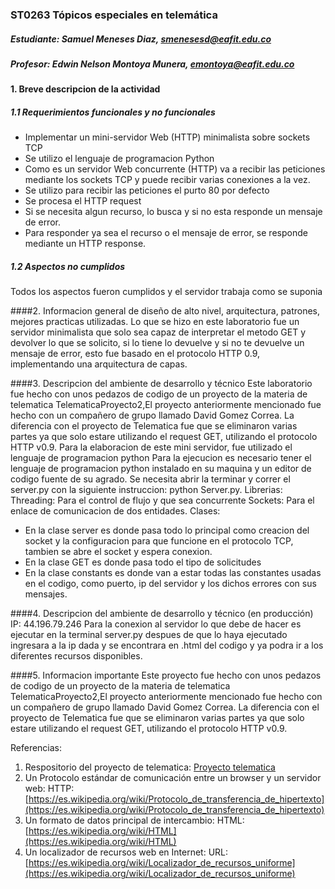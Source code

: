 ### ST0263 Tópicos especiales en telemática
##### Estudiante: Samuel Meneses Diaz, smenesesd@eafit.edu.co
##### Profesor: Edwin Nelson Montoya Munera, emontoya@eafit.edu.co

#### 1. Breve descripcion de la actividad
##### 1.1 Requerimientos funcionales y no funcionales
- Implementar un mini-servidor Web (HTTP) minimalista sobre sockets TCP
 - Se utilizo el lenguaje de programacion Python
 - Como es un servidor Web concurrente (HTTP) va a recibir las peticiones mediante los sockets TCP y puede recibir varias conexiones a la vez.
 - Se utilizo para recibir las peticiones el purto 80 por defecto
 - Se procesa el HTTP request
 - Si se necesita algun recurso, lo busca y si no esta responde un mensaje de error. 
 -  Para responder ya sea el recurso o el mensaje de error, se responde mediante un HTTP response. 
 
##### 1.2 Aspectos no cumplidos
Todos los aspectos fueron cumplidos y el servidor trabaja como se suponia 

####2. Informacion general de diseño de alto nivel, arquitectura, patrones, mejores practicas utilizadas. 
Lo que se hizo en este laboratorio fue un servidor minimalista que solo sea capaz de interpretar el metodo GET y devolver lo que se solicito, si lo tiene lo devuelve y si no te devuelve un mensaje de error, esto fue  basado en el protocolo HTTP 0.9, implementando una arquitectura de capas.

####3. Descripcion del ambiente de desarrollo y técnico
Este laboratorio fue hecho con unos pedazos de codigo de un proyecto de la materia de telematica TelematicaProyecto2,El proyecto anteriormente mencionado fue hecho con un compañero de grupo llamado David Gomez Correa. La diferencia con el proyecto de Telematica fue que se eliminaron varias partes ya que solo estare utilizando el request GET, utilizando el protocolo HTTP v0.9. Para la elaboracion de este mini servidor, fue utilizado el lenguaje de programacion python
Para la ejecucion es necesario tener el lenguaje de programacion python instalado en su maquina y un editor de codigo fuente de su agrado. Se necesita abrir la terminar y correr el server.py con la siguiente instruccion: python Server.py.
Librerias:
Threading: Para el control de flujo y que sea concurrente
Sockets: Para el enlace de comunicacion de dos entidades. 
Clases:
 - En la clase server es donde pasa todo lo principal como creacion del socket y la configuracion para que funcione en el protocolo TCP, tambien se abre el socket y espera conexion.
 - En la clase GET es donde pasa todo el tipo de solicitudes
 - En la clase constants es donde van a estar todas las constantes usadas en el codigo, como puerto, ip del servidor y los dichos errores con sus mensajes.

####4. Descripcion del ambiente de desarrollo y técnico (en producción)
IP: 44.196.79.246
Para la conexion al servidor lo que debe de hacer es ejecutar en la terminal server.py despues de que lo haya ejecutado ingresara a la ip dada y se encontrara en .html del codigo y ya podra ir a los diferentes recursos disponibles.

####5. Informacion importante
Este proyecto fue hecho con unos pedazos de codigo de un proyecto de la materia de telematica TelematicaProyecto2,El proyecto anteriormente mencionado fue hecho con un compañero de grupo llamado David Gomez Correa. La diferencia con el proyecto de Telematica fue que se eliminaron varias partes ya que solo estare utilizando el request GET, utilizando el protocolo HTTP v0.9.

Referencias: 
1. Respositorio del proyecto de telematica:
[Proyecto telematica](https://github.com/smenesesd/TelematicaProyecto2 "Proyecto telematica")
2. Un Protocolo estándar de comunicación entre un browser y un servidor web: HTTP:
[https://es.wikipedia.org/wiki/Protocolo_de_transferencia_de_hipertexto](https://es.wikipedia.org/wiki/Protocolo_de_transferencia_de_hipertexto)
3. Un formato de datos principal de intercambio: HTML:
[https://es.wikipedia.org/wiki/HTML](https://es.wikipedia.org/wiki/HTML)
4. Un localizador de recursos web en Internet: URL:
[https://es.wikipedia.org/wiki/Localizador_de_recursos_uniforme](https://es.wikipedia.org/wiki/Localizador_de_recursos_uniforme)









